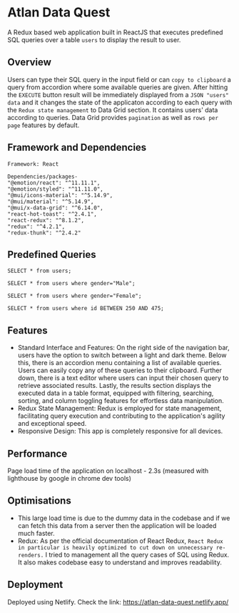 # Atlan Data Quest

A Redux based web application built in ReactJS that executes predefined SQL queries over a table `users` to display the result to user.

## Overview

Users can type their SQL query in the input field or can `copy to clipboard` a query from accordion where some available queries are given. After hitting the `EXECUTE` button result will be immediately displayed from a `JSON "users" data` and it changes the state of the applicaton according to each query with the `Redux state management` to Data Grid section.
It contains users' data according to queries. Data Grid provides `pagination` as well as `rows per page` features by default.

## Framework and Dependencies

    Framework: React

    Dependencies/packages-
    "@emotion/react": "^11.11.1",
    "@emotion/styled": "^11.11.0",
    "@mui/icons-material": "^5.14.9",
    "@mui/material": "^5.14.9",
    "@mui/x-data-grid": "^6.14.0",
    "react-hot-toast": "^2.4.1",
    "react-redux": "^8.1.2",
    "redux": "^4.2.1",
    "redux-thunk": "^2.4.2"

## Predefined Queries

`SELECT * from users;`

`SELECT * from users where gender="Male";`

`SELECT * from users where gender="Female";`

`SELECT * from users where id BETWEEN 250 AND 475;`

## Features

- Standard Interface and Features: On the right side of the navigation bar, users have the option to switch between a light and dark theme. Below this, there is an accordion menu containing a list of available queries. Users can easily copy any of these queries to their clipboard. Further down, there is a text editor where users can input their chosen query to retrieve associated results. Lastly, the results section displays the executed data in a table format, equipped with filtering, searching, sorting, and column toggling features for effortless data manipulation.
- Redux State Management: Redux is employed for state management, facilitating query execution and contributing to the application's agility and exceptional speed.
- Responsive Design: This app is completely responsive for all devices.

## Performance

Page load time of the application on localhost - 2.3s (measured with lighthouse by google in chrome dev tools)

## Optimisations

- This large load time is due to the dummy data in the codebase and if we can fetch this data from a server then the application will be loaded much faster.
- Redux: As per the official documentation of React Redux, `React Redux in particular is heavily optimized to cut down on unnecessary re-renders.` I tried to management all the query cases of SQL using Redux. It also makes codebase easy to understand and improves readability.

## Deployment

Deployed using Netlify. Check the link: https://atlan-data-quest.netlify.app/
